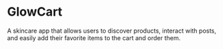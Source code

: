 # GlowCart
A skincare app that allows users to discover products, interact with posts, and easily add their favorite items to the cart and order them.

